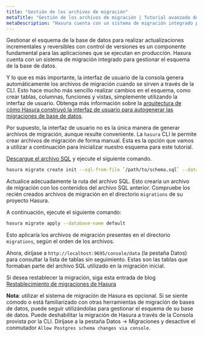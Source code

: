 ```yaml
---
title: "Gestión de los archivos de migración"
metaTitle: "Gestión de los archivos de migración | Tutorial avanzado de Hasura GraphQL"
metaDescription: "Hasura cuenta con un sistema de migración integrado para gestionar el esquema de la base de datos. Gestionar el esquema de la base de datos para realizar actualizaciones incrementales y reversibles con control de versiones es un componente fundamental para las aplicaciones que se ejecutan en producción."
---
```


Gestionar el esquema de la base de datos para realizar actualizaciones incrementales y reversibles con control de versiones es un componente fundamental para las aplicaciones que se ejecutan en producción. Hasura cuenta con un sistema de migración integrado para gestionar el esquema de la base de datos.

Y lo que es más importante, la interfaz de usuario de la consola genera automáticamente los archivos de migración cuando se sirven a través de la CLI. Esto hace mucho más sencillo realizar cambios en el esquema, como crear tablas, columnas, funciones y vistas, simplemente utilizando la interfaz de usuario. Obtenga más información sobre la [arquitectura de cómo Hasura construyó la interfaz de usuario para autogenerar las migraciones de base de datos](https://hasura.io/blog/building-a-ui-for-postgresql-database-migrations/).

Por supuesto, la interfaz de usuario no es la única manera de generar archivos de migración, aunque resulte conveniente. La `hasura` CLI le permite crear archivos de migración de forma manual. Esta es la opción que vamos a utilizar a continuación para inicializar nuestro esquema para este tutorial.

[Descargue el archivo SQL](https://raw.githubusercontent.com/hasura/learn-graphql/master/tutorials/hasura/hasura-advanced/sql/slack-schema.sql) y ejecute el siguiente comando.

```bash
hasura migrate create init --sql-from-file `/path/to/schema.sql` --database-name default
```

Actualice adecuadamente la ruta del archivo SQL. Esto crearía un archivo de migración con los contenidos del archivo SQL anterior. Compruebe los recién creados archivos de migración en el directorio `migrations` de su proyecto Hasura.

A continuación, ejecute el siguiente comando:

```bash
hasura migrate apply --database-name default
```

Esto aplicaría los archivos de migración presentes en el directorio `migrations`, según el orden de los archivos.

Ahora, diríjase a `http://localhost:9695/console/data` (la pestaña Datos) para consultar la lista de tablas sin seguimiento. Estas son las tablas que formaban parte del archivo SQL utilizado en la migración inicial.

Si desea restablecer la migración, siga esta entrada de blog [Restablecimiento de migraciones de Hasura](https://hasura.io/blog/resetting-hasura-migrations/)

**Nota**: utilizar el sistema de migración de Hasura es opcional. Si se siente cómodo o está familiarizado con otras herramientas de migración de bases de datos, puede seguir utilizándolas para gestionar el esquema de su base de datos. Puede deshabilitar la migración de Hasura a través de la Consola provista por la CLI. Diríjase a la pestaña Datos -> Migraciones y desactive el conmutador `Allow Postgres schema changes via console`.
